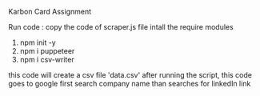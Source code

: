 Karbon Card Assignment

Run code : 
copy the code of scraper.js file 
intall the require modules
1. npm init -y
2. npm i puppeteer
3. npm i csv-writer

this code will create a csv file 'data.csv' after running the script, this code goes to google first search company name than searches for linkedIn link 
